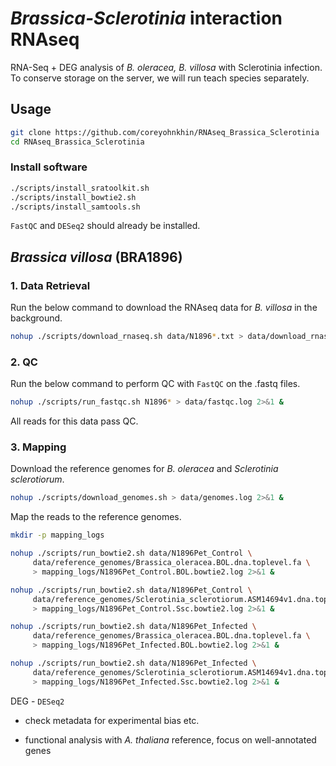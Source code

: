# *Brassica-Sclerotinia* interaction RNAseq

RNA-Seq + DEG analysis of *B. oleracea, B. villosa* with Sclerotinia infection. To conserve storage on the server, we will run teach species separately.

## Usage
```bash
git clone https://github.com/coreyohnkhin/RNAseq_Brassica_Sclerotinia
cd RNAseq_Brassica_Sclerotinia
```

### Install software
```bash
./scripts/install_sratoolkit.sh
./scripts/install_bowtie2.sh
./scripts/install_samtools.sh
```

`FastQC` and `DESeq2` should already be installed.

## *Brassica villosa* (BRA1896)
### 1. Data Retrieval

Run the below command to download the RNAseq data for *B. villosa* in the background.
```bash
nohup ./scripts/download_rnaseq.sh data/N1896*.txt > data/download_rnaseq.log 2>&1 &
```
### 2. QC
Run the below command to perform QC with `FastQC` on the .fastq files.
```bash
nohup ./scripts/run_fastqc.sh N1896* > data/fastqc.log 2>&1 &
```
All reads for this data pass QC.
### 3. Mapping
Download the reference genomes for *B. oleracea* and *Sclerotinia sclerotiorum*.
```bash
nohup ./scripts/download_genomes.sh > data/genomes.log 2>&1 &
```
Map the reads to the reference genomes.
```bash
mkdir -p mapping_logs

nohup ./scripts/run_bowtie2.sh data/N1896Pet_Control \
     data/reference_genomes/Brassica_oleracea.BOL.dna.toplevel.fa \
     > mapping_logs/N1896Pet_Control.BOL.bowtie2.log 2>&1 &

nohup ./scripts/run_bowtie2.sh data/N1896Pet_Control \
     data/reference_genomes/Sclerotinia_sclerotiorum.ASM14694v1.dna.toplevel.fa \
     > mapping_logs/N1896Pet_Control.Ssc.bowtie2.log 2>&1 &

nohup ./scripts/run_bowtie2.sh data/N1896Pet_Infected \
     data/reference_genomes/Brassica_oleracea.BOL.dna.toplevel.fa \
     > mapping_logs/N1896Pet_Infected.BOL.bowtie2.log 2>&1 &

nohup ./scripts/run_bowtie2.sh data/N1896Pet_Infected \
     data/reference_genomes/Sclerotinia_sclerotiorum.ASM14694v1.dna.toplevel.fa \
     > mapping_logs/N1896Pet_Infected.Ssc.bowtie2.log 2>&1 &
```

DEG - `DESeq2`

 - check metadata for experimental bias etc.

 - functional analysis with *A. thaliana* reference, focus on well-annotated genes
